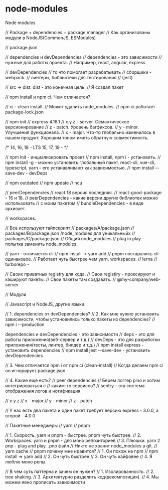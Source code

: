 # node-modules
Node modules

// Package + dependencies + package manager
// Как организованы модули в NodeJS(CommonJS, ESModules)

// package.json

// dependencies и devDependencies
// dependencies - это зависимости
// нужные для работы проекта.
// Например, react, angular, express

// devDependencies
// то что помогает разрабатывать
// сборщики - webpack.
// линтеры, библиотеки для тестирования
// (jest)

// src -> dist. dist - это конечная цель.
// Я создал пакет

// npm install и npm ci. Чем отличается?

// ci - clean install.
// Может удалить node_modules.
// npm ci работает package-lock.json

// npm init
// express 4.18.1
// x.y.z - server. Семантическое версионирование
// z - patch. Уровень багфиксов.
// y - minor. Улучшения функционала.
// x - major. Что-то глобально изменилось в нашем продукт. Хорошим тоном иметь обратную совместимость.

/*
14, 16, 18 - LTS
15, 17, 19 - 
*/

// npm init - инциализировать проект
// npm install, npm i - установить.
// npm install -g - можно установить глобальный пакет. react-cli, vue-cli, typescript, yarn - его устанавливают как зависимостью.
// npm install --save-dev - devDeps

// npm outdated
// npm update
// ncu

// peerDependencies
// react 18 версия последняя.
// react-good-package - 16 и 18.
// peerDependencies - какие версии других библиотек можно использовать
// с моим пакетом
// bundleDependencies - в виде архивает.

// workspaces.

// Все используют тайпскрипт
// packages/A/package.json
// packages/B/package.json /node_modules для уникальныйх
// packages/C/package.json
// Общий node_modules
// plug in play - попытка заменить node_modules.

// yarn - отличается cli
// npm install -> yarn add
// pnpm постарались cli одинаковое.
// Работает чуть быстрее чем yarn. workspaces.
// lerna
// turborepo - 

// Своих приватных registry для кода.
// Свои registiry - проксируют и кэшируют пакеты.
// Свои пакеты там создавать.
// @my-company/web-server


// Модули


// Javascript и NodeJS, другие языки.

// 1. dependencies от devDependencies?
// 2. Как мне нужно установить зависимости, чтобы установились только пакеты из dependencies?
// npm i --production

dependencies и devDependencies - это зависимости
// deps - это для работы приложения(веб-сервер и т.д.)
// devDeps - это для разработки приложения(тесты, линтер, билдер и т.д.)
// npm install express - установить dependencies
// npm install jest --save-dev - установить devDependencies

// 3. Чем отличается npm i от npm ci (clean-install)
// Когда делаем npm ci он игнорирует package.json

// 4. Какие ещё есть?
// peer dependencies
// Берем логгер pino и хотим интегрироваться с 
// каким-то сервисов?
// sentry - эта система отображения логов и нотификация

<!-- 
"peerDependencies": {
    "@sentry/node": "^7.0.0",
    "pino": "^7.0.0 || ^8.0.0" // 6 и не ниже не будет работать
  },
 -->

// x.y.z
// x - major
// y - minor
// z - patch

// У нас есть два пакета и один пакет требует версию express - 3.0.0, а второй - 4.0.0

// Пакетные менеджеры
// yarn
// pnpm

// 1. Скорость. yarn и pnpm - быстрее. pnpm чуть быстрее.
// 2. Workspaces. yarn и pnpm - для моно репозиториев
// 3. Плюшки. yarn 2 pnp - plug and play. .pnp файл
// Никто не хранит node_modules в git.
// yarn cache
// pnpm почему мне нравится?
// 1. Он похож на npm
// npm install => yarn add
// 2. Он чуть быстрее
// 3. Он чуть кайфовее
// 4. Я люблю моно репы.



// В чем суть паттерна и зачем он нужен?
// 1. Изолированность.
// 2. tree shaking.
// 3. Архитектурно разделить код(декомпозиция).
// 4. Мы можем явно прописать зависимости
